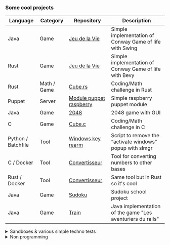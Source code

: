 <!---
Tonguechaude/Tonguechaude is a ✨ special ✨ repository because its `README.md` (this file) appears on your GitHub profile.
You can click the Preview link to take a look at your changes.
--->

### Some cool projects

| Language | Category | Repository | Description |
| --- | --- | --- | --- |
| Java | Game | [Jeu de la Vie](https://github.com/Tonguechaude/GOL.java.git) | Simple implementation of Conway Game of life with Swing |
| Rust | Game | [Jeu de la Vie](https://github.com/Tonguechaude/GOL.rs.git) | Simple implementation of Conway Game of life with Bevy |
| Rust | Math / Game | [Cube.rs](https://github.com/Tonguechaude/cube.rs.git) | Coding/Math challenge in Rust |
| Puppet | Server | [Module puppet raspberry](https://github.com/Tonguechaude/puppet-raspberry.git) | Simple raspberry puppet module  |
| Java | Game | [2048](https://github.com/Tonguechaude/2048.git) | 2048 game with GUI |
| C | Game | [Cube.c](https://github.com/Tonguechaude/Cube.git) | Coding/Math challenge in C | 
| Python / Batchfile | Tool | [Windows key rearm](https://github.com/Tonguechaude/windows_key_rearm.git) | Script to remove the “activate windows” popup with slmgr |
| C / Docker | Tool | [Convertisseur](https://github.com/Tonguechaude/Convertisseur.git) | Tool for converting numbers to other bases |
| Rust / Docker | Tool | [Convertisseur](https://github.com/Tonguechaude/Convertisseur-Rust.git) | Same tool but in Rust so it's cool |
| Java | Game | [Sudoku](https://github.com/Tonguechaude/Sudoku.git) | Sudoku school project |
| Java | Game | [Train](https://github.com/Tonguechaude/Train-IHM.git) | Java implementation of the game "Les aventuriers du rails" |

<details>
<summary>Sandboxes & various simple techno tests</summary>

| Lang | Repository | Description |
| --- | --- | --- |
| Rust | [Google Rust course](https://github.com/Tonguechaude/feuille_de_route_Rust.git) | Rust course |
| Rust | [Rustlings course](https://github.com/Tonguechaude/Roadmap-Rust.git) | Rust course |


</details>

<details>
<summary>Non programming</summary>

| Technology | Category | Repository | Description |
| --- | --- | --- | --- |
| Go / HUGO | Web | [Papermod theme forked](https://github.com/Tonguechaude/hugo-PaperMod.git) | Papermod theme fork for my website <https://tonguechaude.fr> |
| GO / HUGO | Web | [site builder](https://github.com/Tonguechaude/Portfolio.git) | My website builder <https://tonguechaude.fr> |
| HTML / JS / CSS | Web | [tonguechaude.fr](https://github.com/Tonguechaude/tonguechaude.github.io.git) | the hugo build result for my website <https://tonguechaude.fr> |
| yml / json / nushell | Dotfiles | [my doftiles](https://github.com/Tonguechaude/dotfiles.git) | My dotfiles for vim, git , nushell etc ... |

</details>
